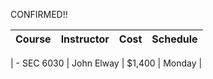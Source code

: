 CONFIRMED!!

| Course       | Instructor   | Cost    | Schedule  |
|--------------|--------------|---------|-----------|



| - SEC 6030   | John Elway   | $1,400  | Monday    |
